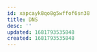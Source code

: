 ```yaml
---
id: xapcayk8qo8g5wffof6sn38
title: DNS
desc: ''
updated: 1681793535848
created: 1681793535848
---
```

